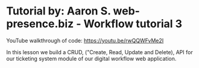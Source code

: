# Tutorial by: Aaron S. web-presence.biz - Workflow tutorial 3
YouTube walkthrough of code:
https://youtu.be/rwQQWFvMe2I

In this lesson we build a CRUD, ("Create, Read, Update and Delete), API for our ticketing system module of our digital workflow web application.
